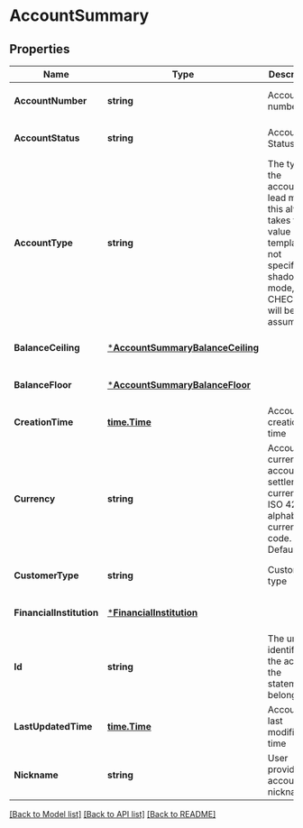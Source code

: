 # AccountSummary

## Properties
Name | Type | Description | Notes
------------ | ------------- | ------------- | -------------
**AccountNumber** | **string** | Account number | [optional] [default to null]
**AccountStatus** | **string** | Account Status | [optional] [default to null]
**AccountType** | **string** | The type of the account. In lead mode, this always takes the value of the template. If not specified in shadow mode, CHECKING will be assumed.  | [optional] [default to null]
**BalanceCeiling** | [***AccountSummaryBalanceCeiling**](account_summary_balance_ceiling.md) |  | [optional] [default to null]
**BalanceFloor** | [***AccountSummaryBalanceFloor**](account_summary_balance_floor.md) |  | [optional] [default to null]
**CreationTime** | [**time.Time**](time.Time.md) | Account creation time | [optional] [default to null]
**Currency** | **string** | Account currency or account settlement currency. ISO 4217 alphabetic currency code. Default USD | [optional] [default to null]
**CustomerType** | **string** | Customer type | [optional] [default to null]
**FinancialInstitution** | [***FinancialInstitution**](financial_institution.md) |  | [optional] [default to null]
**Id** | **string** | The unique identifier of the account the statement belongs to | [optional] [default to null]
**LastUpdatedTime** | [**time.Time**](time.Time.md) | Account last modification time | [optional] [default to null]
**Nickname** | **string** | User provided account nickname | [optional] [default to null]

[[Back to Model list]](../README.md#documentation-for-models) [[Back to API list]](../README.md#documentation-for-api-endpoints) [[Back to README]](../README.md)

